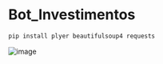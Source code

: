 # Bot_Investimentos
```bash
pip install plyer beautifulsoup4 requests
```
![image](https://github.com/GiovanniMatos/Bot_Investimentos/assets/99231397/023b8505-a170-4838-a4eb-8cf6d0560012)

